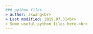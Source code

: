 ```yaml
---
### python files  
> author: zxwang<br>
> Last modified: 2019.07.31<br>
> Some useful python files here.<br>
---
```




